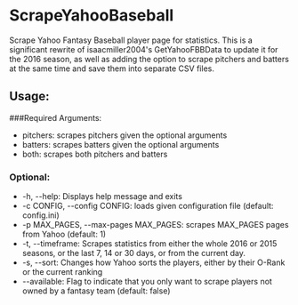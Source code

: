 # ScrapeYahooBaseball
Scrape Yahoo Fantasy Baseball player page for statistics. This is a significant rewrite of isaacmiller2004's GetYahooFBBData to update it for the 2016 season, as well as adding the option to scrape pitchers and batters at the same time and save them into separate CSV files.

## Usage:
###Required Arguments:
* pitchers: scrapes pitchers given the optional arguments
* batters: scrapes batters given the optional arguments
* both: scrapes both pitchers and batters

### Optional:
* -h, --help: Displays help message and exits
* -c CONFIG, --config CONFIG: loads given configuration file (default: config.ini)
* -p MAX_PAGES, --max-pages MAX_PAGES: scrapes MAX_PAGES pages from Yahoo (default: 1)
* -t, --timeframe: Scrapes statistics from either the whole 2016 or 2015 seasons, or the last 7, 14 or 30 days, or from the current day.
* -s, --sort: Changes how Yahoo sorts the players, either by their O-Rank or the current ranking
* --available: Flag to indicate that you only want to scrape players not owned by a fantasy team (default: false)

